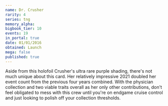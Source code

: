 ```yaml
---
name: Dr. Crusher
rarity: 4
series: tng
memory_alpha:
bigbook_tier: 10
events: 19
in_portal: true
date: 01/01/2016
obtained: Launch
mega: false
published: true
---
```


Aside from this holofoil Crusher's ultra rare purple shading, there's not much unique about this card. Her relatively impressive 2021 doubled her event count from the previous four years combined. With the physician collection and two viable traits overall as her only other contributions, don't feel obligated to mess with this crew until you're on endgame cruise control and just looking to polish off your collection thresholds.
